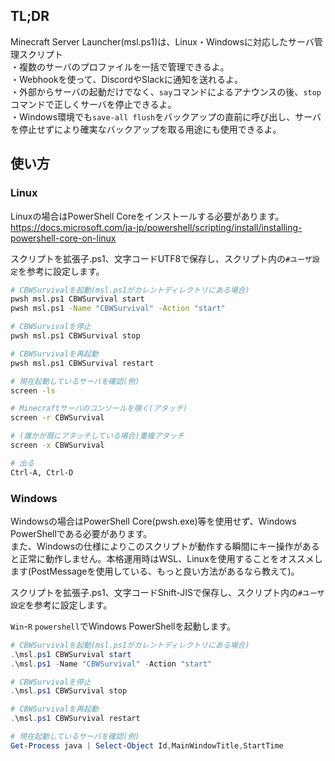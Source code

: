 ## TL;DR
Minecraft Server Launcher(msl.ps1)は、Linux・Windowsに対応したサーバ管理スクリプト  
・複数のサーバのプロファイルを一括で管理できるよ。  
・Webhookを使って、DiscordやSlackに通知を送れるよ。  
・外部からサーバの起動だけでなく、`say`コマンドによるアナウンスの後、`stop`コマンドで正しくサーバを停止できるよ。  
・Windows環境でも`save-all flush`をバックアップの直前に呼び出し、サーバを停止せずにより確実なバックアップを取る用途にも使用できるよ。  

## 使い方

### Linux
Linuxの場合はPowerShell Coreをインストールする必要があります。  
https://docs.microsoft.com/ja-jp/powershell/scripting/install/installing-powershell-core-on-linux  

スクリプトを拡張子.ps1、文字コードUTF8で保存し、スクリプト内の`#ユーザ設定`を参考に設定します。  

```sh
# CBWSurvivalを起動(msl.ps1がカレントディレクトリにある場合)
pwsh msl.ps1 CBWSurvival start
pwsh msl.ps1 -Name "CBWSurvival" -Action "start"

# CBWSurvivalを停止
pwsh msl.ps1 CBWSurvival stop

# CBWSurvivalを再起動
pwsh msl.ps1 CBWSurvival restart
```

```sh
# 現在起動しているサーバを確認(例)
screen -ls

# Minecraftサーバのコンソールを覗く(アタッチ)
screen -r CBWSurvival

# (誰かが既にアタッチしている場合)重複アタッチ
screen -x CBWSurvival

# 出る
Ctrl-A, Ctrl-D
```

### Windows
Windowsの場合はPowerShell Core(pwsh.exe)等を使用せず、Windows PowerShellである必要があります。  
また、Windowsの仕様によりこのスクリプトが動作する瞬間にキー操作があると正常に動作しません。本格運用時はWSL、Linuxを使用することをオススメします(PostMessageを使用している、もっと良い方法があるなら教えて)。  

スクリプトを拡張子.ps1、文字コードShift-JISで保存し、スクリプト内の`#ユーザ設定`を参考に設定します。  

`Win`-`R` `powershell`でWindows PowerShellを起動します。  
```powershell
# CBWSurvivalを起動(msl.ps1がカレントディレクトリにある場合)
.\msl.ps1 CBWSurvival start
.\msl.ps1 -Name "CBWSurvival" -Action "start"

# CBWSurvivalを停止
.\msl.ps1 CBWSurvival stop

# CBWSurvivalを再起動
.\msl.ps1 CBWSurvival restart
```
```powershell
# 現在起動しているサーバを確認(例)
Get-Process java | Select-Object Id,MainWindowTitle,StartTime
```
